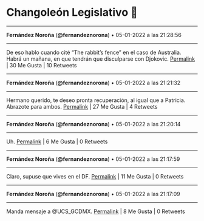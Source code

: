 # Changoleón Legislativo 🙈
*****
**Fernández Noroña** (**@fernandeznorona**) • 05-01-2022 a las 21:28:56
*****
De eso hablo cuando cité “The rabbit’s fence” en el caso de Australia. Habrá un mañana, en que tendrán que disculparse con Djokovic.
[Permalink](https://twitter.com/fernandeznorona/status/1478961763953561600) | 30 Me Gusta | 10 Retweets
*****
**Fernández Noroña** (**@fernandeznorona**) • 05-01-2022 a las 21:21:32
*****
Hermano querido, te deseo pronta recuperación, al igual que a Patricia. Abrazote para ambos.
[Permalink](https://twitter.com/fernandeznorona/status/1478959901724577793) | 27 Me Gusta | 4 Retweets
*****
**Fernández Noroña** (**@fernandeznorona**) • 05-01-2022 a las 21:20:14
*****
Uh.
[Permalink](https://twitter.com/fernandeznorona/status/1478959571309928448) | 6 Me Gusta | 0 Retweets
*****
**Fernández Noroña** (**@fernandeznorona**) • 05-01-2022 a las 21:17:59
*****
Claro, supuse que vives en el DF.
[Permalink](https://twitter.com/fernandeznorona/status/1478959005561147392) | 11 Me Gusta | 0 Retweets
*****
**Fernández Noroña** (**@fernandeznorona**) • 05-01-2022 a las 21:17:09
*****
Manda mensaje a @UCS_GCDMX.
[Permalink](https://twitter.com/fernandeznorona/status/1478958796114440195) | 8 Me Gusta | 0 Retweets